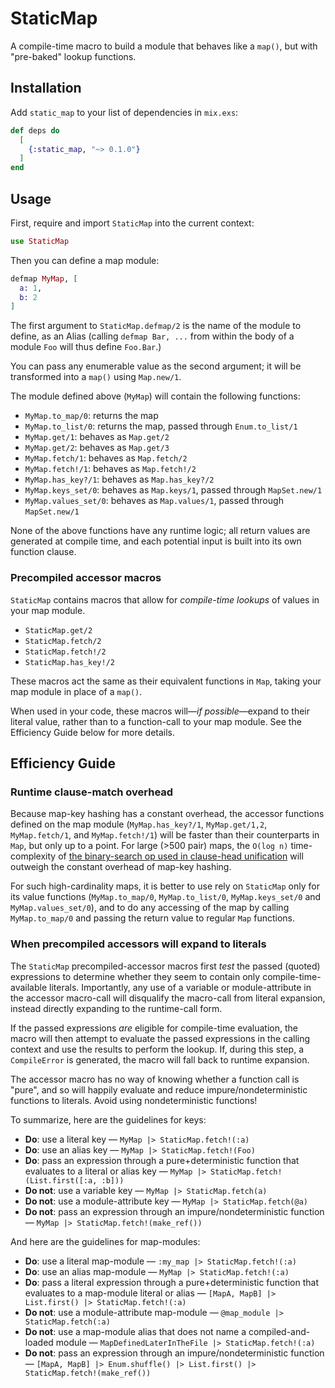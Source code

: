 # StaticMap

A compile-time macro to build a module that behaves like a `map()`, but with "pre-baked" lookup functions.

## Installation

Add `static_map` to your list of dependencies in `mix.exs`:

```elixir
def deps do
  [
    {:static_map, "~> 0.1.0"}
  ]
end
```

## Usage

First, require and import `StaticMap` into the current context:

```elixir
use StaticMap
```

Then you can define a map module:

```elixir
defmap MyMap, [
  a: 1,
  b: 2
]
```

The first argument to `StaticMap.defmap/2` is the name of the module to define, as an Alias (calling `defmap Bar, ...` from within the body of a module `Foo` will thus define `Foo.Bar`.)

You can pass any enumerable value as the second argument; it will be transformed into a `map()` using `Map.new/1`.

The module defined above (`MyMap`) will contain the following functions:

 * `MyMap.to_map/0`: returns the map
 * `MyMap.to_list/0`: returns the map, passed through `Enum.to_list/1`
 * `MyMap.get/1`: behaves as `Map.get/2`
 * `MyMap.get/2`: behaves as `Map.get/3`
 * `MyMap.fetch/1`: behaves as `Map.fetch/2`
 * `MyMap.fetch!/1`: behaves as `Map.fetch!/2`
 * `MyMap.has_key?/1`: behaves as `Map.has_key?/2`
 * `MyMap.keys_set/0`: behaves as `Map.keys/1`, passed through `MapSet.new/1`
 * `MyMap.values_set/0`: behaves as `Map.values/1`, passed through `MapSet.new/1`

None of the above functions have any runtime logic; all return values are generated at compile time, and each potential input is built into its own function clause.

### Precompiled accessor macros

`StaticMap` contains macros that allow for *compile-time lookups* of values in your map module.

* `StaticMap.get/2`
* `StaticMap.fetch/2`
* `StaticMap.fetch!/2`
* `StaticMap.has_key!/2`

These macros act the same as their equivalent functions in `Map`, taking your map module in place of a `map()`.

When used in your code, these macros will—*if possible*—expand to their literal value, rather than to a function-call to your map module. See the Efficiency Guide below for more details.

## Efficiency Guide

### Runtime clause-match overhead

Because map-key hashing has a constant overhead, the accessor functions defined on the map module (`MyMap.has_key?/1`, `MyMap.get/1,2`, `MyMap.fetch/1`, and `MyMap.fetch!/1`) will be faster than their counterparts in `Map`, but only up to a point. For large (>500 pair) maps, the `O(log n)` time-complexity of [the binary-search op used in clause-head unification](http://erlang.org/doc/efficiency_guide/functions.html) will outweigh the constant overhead of map-key hashing.

For such high-cardinality maps, it is better to use rely on `StaticMap` only for its value functions (`MyMap.to_map/0`, `MyMap.to_list/0`, `MyMap.keys_set/0` and `MyMap.values_set/0`), and to do any accessing of the map by calling `MyMap.to_map/0` and passing the return value to regular `Map` functions.

### When precompiled accessors will expand to literals

The `StaticMap` precompiled-accessor macros first *test* the passed (quoted) expressions to determine whether they seem to contain only compile-time-available literals. Importantly, any use of a variable or module-attribute in the accessor macro-call will disqualify the macro-call from literal expansion, instead directly expanding to the runtime-call form.

If the passed expressions *are* eligible for compile-time evaluation, the macro will then attempt to evaluate the passed expressions in the calling context and use the results to perform the lookup. If, during this step, a `CompileError` is generated, the macro will fall back to runtime expansion.

The accessor macro has no way of knowing whether a function call is "pure", and so will happily evaluate and reduce impure/nondeterministic functions to literals. Avoid using nondeterministic functions!

To summarize, here are the guidelines for keys:

* **Do**: use a literal key — `MyMap |> StaticMap.fetch!(:a)`
* **Do**: use an alias key — `MyMap |> StaticMap.fetch!(Foo)`
* **Do**: pass an expression through a pure+deterministic function that evaluates to a literal or alias key — `MyMap |> StaticMap.fetch!(List.first([:a, :b]))`
* **Do not**: use a variable key — `MyMap |> StaticMap.fetch(a)`
* **Do not**: use a module-attribute key — `MyMap |> StaticMap.fetch(@a)`
* **Do not**: pass an expression through an impure/nondeterministic function — `MyMap |> StaticMap.fetch!(make_ref())`

And here are the guidelines for map-modules:

* **Do**: use a literal map-module — `:my_map |> StaticMap.fetch!(:a)`
* **Do**: use an alias map-module — `MyMap |> StaticMap.fetch!(:a)`
* **Do**: pass a literal expression through a pure+deterministic function that evaluates to a map-module literal or alias — `[MapA, MapB] |> List.first() |> StaticMap.fetch!(:a)`
* **Do not**: use a module-attribute map-module — `@map_module |> StaticMap.fetch(:a)`
* **Do not**: use a map-module alias that does not name a compiled-and-loaded module — `MapDefinedLaterInTheFile |> StaticMap.fetch!(:a)`
* **Do not**: pass an expression through an impure/nondeterministic function — `[MapA, MapB] |> Enum.shuffle() |> List.first() |> StaticMap.fetch!(make_ref())`
